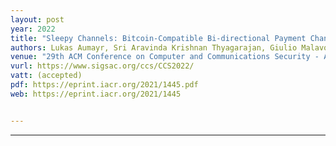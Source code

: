 ```yaml
---
layout: post
year: 2022
title: "Sleepy Channels: Bitcoin-Compatible Bi-directional Payment Channels without Watchtowers"
authors: Lukas Aumayr, Sri Aravinda Krishnan Thyagarajan, Giulio Malavolta, Pedro Monero-Sánchez, Matteo Maffei
venue: "29th ACM Conference on Computer and Communications Security - ACM CCS 2022, November 7-11 2022, Los Angeles, USA"
vurl: https://www.sigsac.org/ccs/CCS2022/
vatt: (accepted)
pdf: https://eprint.iacr.org/2021/1445.pdf
web: https://eprint.iacr.org/2021/1445


---
```



---


